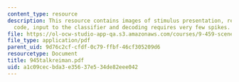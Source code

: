 ```yaml
---
content_type: resource
description: This resource contains images of stimulus presentation, reading the neuronal
  code, input to the classifier and decoding requires very few spikes.
file: https://ol-ocw-studio-app-qa.s3.amazonaws.com/courses/9-459-scene-understanding-symposium-spring-2006/a1c09cecbda3e35637e534de82eee042_945talkreiman.pdf
file_type: application/pdf
parent_uid: 9d76c2cf-cfdf-0c79-ffbf-46cf305209d6
resourcetype: Document
title: 945talkreiman.pdf
uid: a1c09cec-bda3-e356-37e5-34de82eee042
---
```

